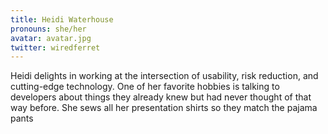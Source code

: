 ```yaml
---
title: Heidi Waterhouse
pronouns: she/her
avatar: avatar.jpg
twitter: wiredferret
---
```


Heidi delights in working at the intersection of usability, risk reduction, and cutting-edge technology. One of her favorite hobbies is talking to developers about things they already knew but had never thought of that way before. She sews all her presentation shirts so they match the pajama pants
